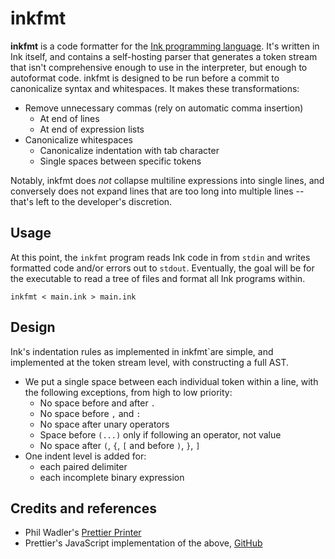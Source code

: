 # inkfmt

**inkfmt** is a code formatter for the [Ink programming language](https://github.com/thesephist/ink). It's written in Ink itself, and contains a self-hosting parser that generates a token stream that isn't comprehensive enough to use in the interpreter, but enough to autoformat code. inkfmt is designed to be run before a commit to canonicalize syntax and whitespaces. It makes these transformations:

- Remove unnecessary commas (rely on automatic comma insertion)
	- At end of lines
	- At end of expression lists
- Canonicalize whitespaces
    - Canonicalize indentation with tab character
    - Single spaces between specific tokens

Notably, inkfmt does _not_ collapse multiline expressions into single lines, and conversely does not expand lines that are too long into multiple lines -- that's left to the developer's discretion.

## Usage

At this point, the `inkfmt` program reads Ink code in from `stdin` and writes formatted code and/or errors out to `stdout`. Eventually, the goal will be for the executable to read a tree of files and format all Ink programs within.

```
inkfmt < main.ink > main.ink
```

## Design

Ink's indentation rules as implemented in inkfmt`are simple, and implemented at the token stream level, with constructing a full AST.

- We put a single space between each individual token within a line, with the following exceptions, from high to low priority:
	- No space before and after `.`
	- No space before `,` and `:`
	- No space after unary operators
	- Space before `(...)` only if following an operator, not value
	- No space after `(`, `{`, `[` and before `)`, `}`, `]` 
- One indent level is added for:
	- each paired delimiter
	- each incomplete binary expression

## Credits and references

- Phil Wadler's [Prettier Printer](https://homepages.inf.ed.ac.uk/wadler/papers/prettier/prettier.pdf)
- Prettier's JavaScript implementation of the above, [GitHub](https://github.com/prettier/prettier-printer)
